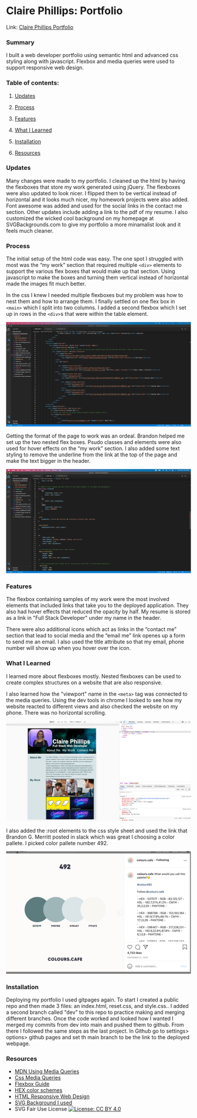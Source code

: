 # Claire Phillips: Portfolio

Link: [Claire Phillips Portfolio](https://clairephillips51.github.io/claire-phillips-portfolio/)


### Summary

I built a web developer portfolio using semantic html and advanced css styling along with javascript. Flexbox and media queries were used to support responsive web design.

### Table of contents:

1. [Updates](#updates)

2. [Process](#process)

3. [Features](#features)

4. [What I Learned](#what-i-learned)

5. [Installation](#installation)

6. [Resources](#resources)

### Updates
Many changes were made to my portfolio. I cleaned up the html by having the flexboxes that store my work generated using jQuery. The flexboxes were also updated to look nicer. I flipped them to be vertical instead of horizontal and it looks much nicer, my homework projects were also added. Font awesome was added and used for the social links in the contact me section. Other updates include adding a link to the pdf of my resume. I also customized the wicked cool background on my homepage at SVGBackgrounds.com to give my portfolio a more minamalist look and it feels much cleaner. 

### Process
The initial setup of the html code was easy. The one spot I struggled with most was the “my work” section that required multiple `<div>` elements to support the various flex boxes that would make up that section. Using javascript to make the boxes and turning them vertical instead of horizontal made the images fit much better. 

In the css I knew I needed multiple flexboxes but my problem was how to nest them and how to arrange them. I finally settled on one flex box in `<main>` which I split into two columns. I added a second flexbox which I set up in rows in the `<div>`s that were within the table element.   

![html set up for the flex boxes](pictures/Readme-pics/flexboxcode.png)

Getting the format of the page to work was an ordeal. Brandon helped me set up the two nested flex boxes. Psudo classes and elements were also used for hover effects on the “my work” section. I also added some text styling to remove the underline from the link at the top of the page and make the text bigger in the header. 

![css for the span animations](pictures/Readme-pics/animationcode.png)

### Features
The flexbox containing samples of my work were the most involved elements that included links that take you to the deployed application. They also had hover effects that reduced the opacity by half. My resume is stored as a link in "Full Stack Developer" under my name in the header. 

There were also additional icons which act as links in the “contact me” section that lead to social media and the “email me” link openes up a form to send me an email. I also used the title attribute so that my email, phone number will show up when you hover over the icon. 

### What I Learned
I learned more about flexboxes mostly. Nested flexboxes can be used to create complex structures on a website that are also responsive. 

I also learned how the "viewport" name in the `<meta>` tag was connected to the media queries. Using the dev tools in chrome I looked to see how my website reacted to different views and also checked the website on my phone. There was no horizontal scrolling. 

![Responsive Web proof](pictures/Readme-pics/Devtools-screenshot.png)

I also added the :root elements to the css style sheet and used the link that Brandon G. Merritt posted in slack which was great I choosing a color pallete. I picked color pallete number 492.

![HEX color pallete I choose](pictures/Readme-pics/492-color-pallete.png)

### Installation
Deploying my portfolio I used gitpages again. To start I created a public repo and then made 3 files: an index.html, reset.css, and style.css.. I added a second branch called "dev" to this repo to practice making and merging different branches. Once the code worked and looked how I wanted I merged my commits from dev into main and pushed  them to github. From there I followed the same steps as the last project. In Github go to settings> options> github pages and set th main branch to be the link to the deployed webpage.

### Resources
* [MDN Using Media Queries](https://developer.mozilla.org/en-US/docs/Web/CSS/Media_Queries/Using_media_queries)
* [Css Media Queries](https://medium.com/@mchisti/two-css-tricks-thatll-make-your-site-fully-responsive-5f9efba4015e)
* [Flexbox Guide](https://css-tricks.com/snippets/css/a-guide-to-flexbox/)
* [HEX color schemes](https://www.instagram.com/p/CH2fYP5gsTw/)
* [HTML Responsive Web Design](https://www.w3schools.com/html/html_responsive.asp)
* [SVG Background I used](https://www.svgbackgrounds.com/#subtle-prism)
* SVG Fair Use License  [![License: CC BY 4.0](https://img.shields.io/badge/License-CC%20BY%204.0-lightgrey.svg)](https://creativecommons.org/licenses/by/4.0/)

